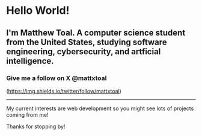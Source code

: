 # Hello World!

## I'm Matthew Toal. A computer science student from the United States, studying software engineering, cybersecurity, and artficial intelligence.

### Give me a follow on X @mattxtoal
(https://img.shields.io/twitter/follow/mattxtoal)

---

My current interests are web development so you might see lots of projects coming from me!

Thanks for stopping by!
